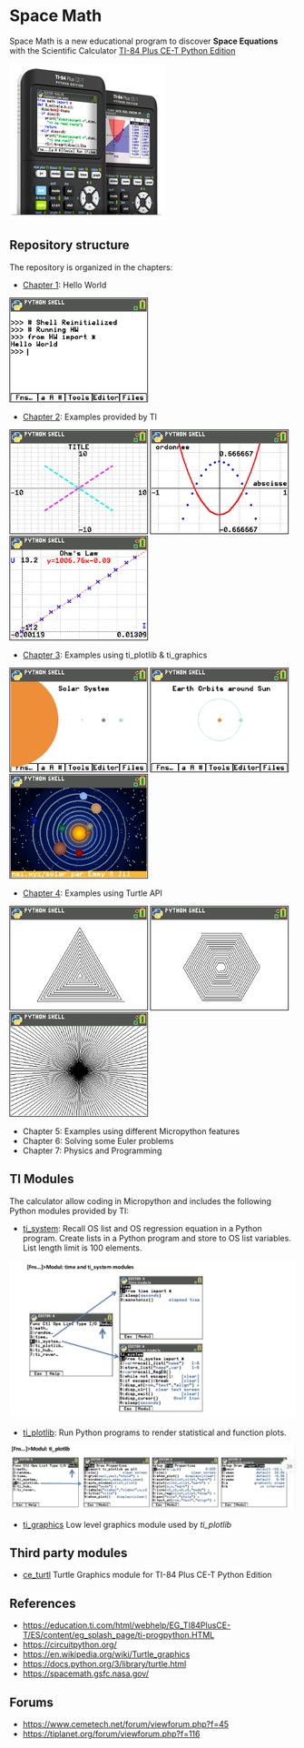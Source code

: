 # Space Math

Space Math is a new educational program to discover **Space Equations** with the Scientific Calculator [TI-84 Plus CE-T Python Edition](https://education.ti.com/en-gb/products/calculators/graphing-calculators/ti-84-plus-ce-t-python)

![](docs/images/ti-84.png)

## Repository structure

The repository is organized in the chapters:

- [Chapter 1](ch01/README.md): Hello World

![](docs/images/ch01_1.png)

- [Chapter 2](ch02/README.md): Examples provided by TI

![](docs/images/ch02_1.png)
![](docs/images/ch02_2.png)
![](docs/images/ch02_3.png)

- [Chapter 3](ch02/README.md): Examples using ti_plotlib & ti_graphics

![](docs/images/ch03_15.png)
![](docs/images/ch03_16.png)
![](docs/images/ch03_solar.png)

- [Chapter 4](ch04/README.md): Examples using Turtle API

![](docs/images/ch04_16.png)
![](docs/images/ch04_17.png)
![](docs/images/ch04_19.png)

- Chapter 5: Examples using different Micropython features
- Chapter 6: Solving some Euler problems
- Chapter 7: Physics and Programming

## TI Modules

The calculator allow coding in Micropython and includes the following Python modules provided by TI:

- [ti_system](https://education.ti.com/html/webhelp/EG_TI84PlusCE-T/ES/content/eg_pythonappprog/m_pygetstart/m_84ce-t_pyobapp.HTML#time_mod): Recall OS list and OS regression equation in a Python program. Create lists in a Python program and store to OS list variables. List length limit is 100 elements.

![](docs/images/module_ti_system.jpg)

- [ti_plotlib](https://education.ti.com/html/webhelp/EG_TI84PlusCE-T/ES/content/eg_pythonappprog/m_pygetstart/m_84ce-t_pyobapp.HTML#ti_plotlib_mod): Run Python programs to render statistical and function plots.

![](docs/images/module_ti_plotlib.jpg)

- [ti_graphics](https://tiplanet.org/forum/viewtopic.php?t=23791&p=252807) Low level graphics module used by *ti_plotlib*

## Third party modules

- [ce_turtl](https://resources.tistemprojects.com/tistemprojects-home?resource_id=3115&cHash=e13bea203ea4ca8b9f6dfacb519bf2be) Turtle Graphics module for TI-84 Plus CE-T Python Edition

## References

- https://education.ti.com/html/webhelp/EG_TI84PlusCE-T/ES/content/eg_splash_page/ti-progpython.HTML
- https://circuitpython.org/
- https://en.wikipedia.org/wiki/Turtle_graphics
- https://docs.python.org/3/library/turtle.html
- https://spacemath.gsfc.nasa.gov/

## Forums

- https://www.cemetech.net/forum/viewforum.php?f=45
- https://tiplanet.org/forum/viewforum.php?f=116
